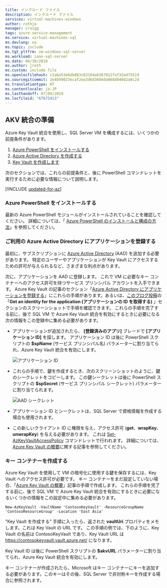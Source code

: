 ```yaml
---
title: インクルード ファイル
description: インクルード ファイル
services: virtual-machines-windows
author: rothja
manager: craigg
tags: azure-service-management
ms.service: virtual-machines-sql
ms.devlang: na
ms.topic: include
ms.tgt_pltfrm: vm-windows-sql-server
ms.workload: iaas-sql-server
ms.date: 04/30/2018
ms.author: jroth
ms.custom: include file
ms.openlocfilehash: c1a6a53e6db883c63164a6367012faf32ed75519
ms.sourcegitcommit: 2e4b99023ecaf2ea3d6d3604da068d04682a8c2d
ms.translationtype: HT
ms.contentlocale: ja-JP
ms.lasthandoff: 07/09/2019
ms.locfileid: "67673413"
---
```

## <a name="prepare-for-akv-integration"></a>AKV 統合の準備
Azure Key Vault 統合を使用し、SQL Server VM を構成するには、いくつかの前提条件があります。 

1. [Azure PowerShell をインストールする](#install)
2. [Azure Active Directory を作成する](#register)
3. [Key Vault を作成します](#createkeyvault)

次のセクションでは、これらの前提条件と、後に PowerShell コマンドレットを実行するために必要な情報について説明します。

[!INCLUDE [updated-for-az](./updated-for-az.md)]

### <a id="install"></a> Azure PowerShell をインストールする
最新の Azure PowerShell モジュールがインストールされていることを確認してください。 詳細については、「 [Azure PowerShell のインストールと構成の方法](/powershell/azure/install-az-ps)」を参照してください。

### <a id="register"></a> ご利用の Azure Active Directory にアプリケーションを登録する

最初に、サブスクリプションに [Azure Active Directory](https://azure.microsoft.com/trial/get-started-active-directory/) (AAD) を追加する必要があります。 特定のユーザーやアプリケーションが Key Vault にアクセスするための許可が与えられるなど、さまざまな利点があります。

次に、アプリケーションを AAD に登録します。 これで VM に必要なキー コンテナーへのアクセス許可を持つサービス プリンシパル アカウントを入手できます。 Azure Key Vault の記事のセクション「[Azure Active Directory にアプリケーションを登録する](../articles/key-vault/key-vault-manage-with-cli2.md#registering-an-application-with-azure-active-directory)」にこれらの手順があります。あるいは、[このブログ投稿](https://blogs.technet.com/b/kv/archive/2015/01/09/azure-key-vault-step-by-step.aspx)の「**Get an identity for the application (アプリケーションの ID を取得する)** 」セクションのスクリーンショットで手順を確認できます。 これらの手順を完了する前に、後で SQL VM で Azure Key Vault 統合を有効にするときに必要になる次の情報をこの登録中に集める必要があります。

* アプリケーションが追加されたら、 **[登録済みのアプリ]** ブレードで **[アプリケーション ID]** を探します。
    アプリケーション ID は後に PowerShell スクリプトの **$spName** (サービス プリンシパル名) パラメーターに割り当てられ、Azure Key Vault 統合を有効にします。

   ![アプリケーション ID](./media/virtual-machines-sql-server-akv-prepare/aad-application-id.png)

* これらの手順で、鍵を作成するとき、次のスクリーンショットのように、鍵のシークレットをコピーします。 この鍵シークレットは後に PowerShell スクリプトの **$spSecret** (サービス プリンシパル シークレット) パラメーターに割り当てられます。

   ![AAD シークレット](./media/virtual-machines-sql-server-akv-prepare/aad-sp-secret.png)

* アプリケーション ID とシークレットは、SQL Server で資格情報を作成する場合も使用されます。

* この新しいクライアント ID に権限を与え、アクセス許可 (**get**、**wrapKey**、**unwrapKey**) を与える必要があります。 これは [Set-AzKeyVaultAccessPolicy](https://docs.microsoft.com/powershell/module/az.keyvault/set-azkeyvaultaccesspolicy) コマンドレットで行われます。 詳細については、[Azure Key Vault の概要](../articles/key-vault/key-vault-overview.md)に関する記事を参照してください。

### <a id="createkeyvault"></a> キー コンテナーを作成する
Azure Key Vault を使用して VM の暗号化に使用する鍵を保存するには、Key Vault へのアクセス許可が必要です。 キー コンテナーをまだ設定していない場合、「[Azure Key Vault の概要](../articles/key-vault/key-vault-overview.md)」記事の手順で作成します。 これらの手順を完了する前に、後で SQL VM で Azure Key Vault 統合を有効にするときに必要になるいくつかの情報をこの設定中に集める必要があります。

    New-AzKeyVault -VaultName 'ContosoKeyVault' -ResourceGroupName 'ContosoResourceGroup' -Location 'East Asia'

"Key Vault を作成する" 手順に入ったら、返された **vaultUri** プロパティをメモします。これは Key Vault の URL です。 この手順の例では、下のように、Key Vault の名前は ContosoKeyVault であり、Key Vault URL は https://contosokeyvault.vault.azure.net/ になります。

Key Vault ID は後に PowerShell スクリプトの **$akvURL** パラメーターに割り当てられ、Azure Key Vault 統合を有効にします。

キー コンテナーが作成されたら、Microsoft はキー コンテナーにキーを追加する必要があります。このキーはその後、SQL Server で非対称キーを作成する場合に参照されます。
